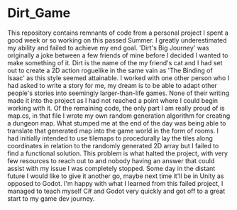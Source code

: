 # Dirt_Game
This repository contains remnants of code from a personal project I spent a good week or so working on this passed Summer. I greatly underestimated my ability and failed to 
achieve my end goal. 'Dirt's Big Journey' was originally a joke between a few friends of mine before I decided I wanted to make something of it. Dirt is the name of the my 
friend's cat and I had set out to create a 2D action roguelike in the same vain as 'The Binding of Isaac' as this style seemed attainable. I worked with one other person
who I had asked to write a story for me, my dream is to be able to adapt other people's stories into seemingly larger-than-life games. None of their writing made it into 
the project as I had not reached a point where I could begin working with it. Of the remaining code, the only part I am really proud of is map.cs, in that file I wrote
my own random generation algorithm for creating a dungeon map. What stumped me at the end of the day was being able to translate that generated map into the game world in
the form of rooms. I had initially intended to use tilemaps to procedurally lay the tiles along coordinates in relation to the randomly generated 2D array but I failed to 
find a functional solution. This problem is what halted the project, with very few resources to reach out to and nobody having an answer that could assist with my issue
I was completely stopped. Some day in the distant future I would like to give it another go, maybe next time it'll be in Unity as opposed to Godot. I'm happy with what I 
learned from this failed project, I managed to teach myself C# and Godot very quickly and got off to a great start to my game dev journey.
